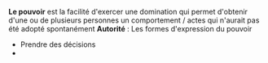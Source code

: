 **Le pouvoir** est la facilité d'exercer une domination qui permet d'obtenir d'une ou de plusieurs personnes un comportement / actes qui n'aurait pas été adopté spontanément
**Autorité** : Les formes d'expression du pouvoir
- Prendre des décisions
- 